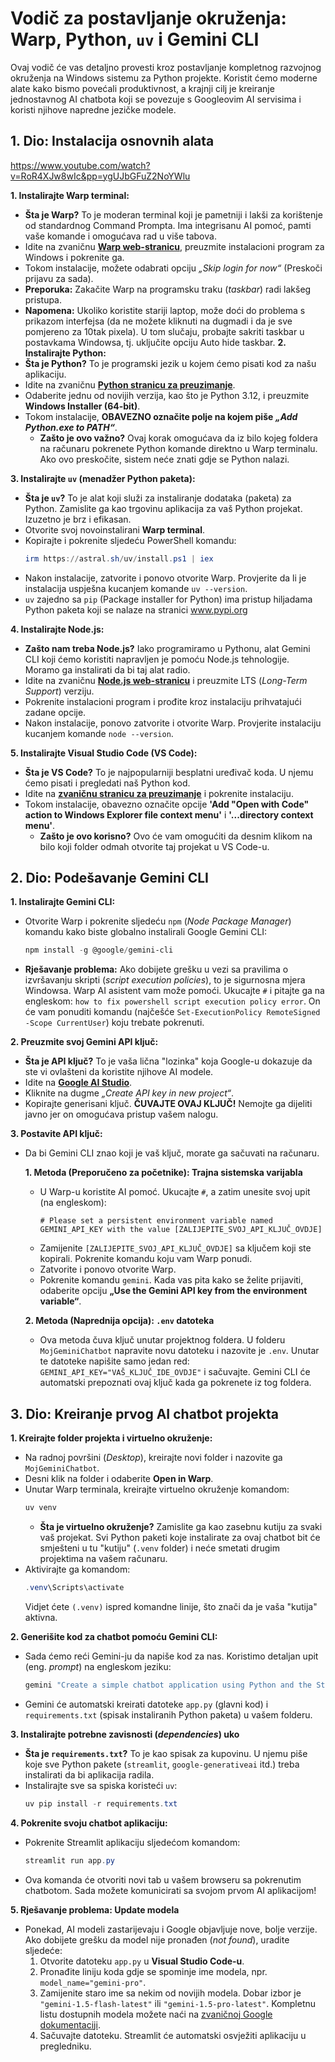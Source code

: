 
# Vodič za postavljanje okruženja: Warp, Python, `uv` i Gemini CLI

Ovaj vodič će vas detaljno provesti kroz postavljanje kompletnog razvojnog okruženja na Windows sistemu za Python projekte. Koristit ćemo moderne alate kako bismo povećali produktivnost, a krajnji cilj je kreiranje jednostavnog AI chatbota koji se povezuje s Googleovim AI servisima i koristi njihove napredne jezičke modele.

## 1. Dio: Instalacija osnovnih alata

https://www.youtube.com/watch?v=RoR4XJw8wIc&pp=ygUJbGFuZ2NoYWlu

**1. Instalirajte Warp terminal:**
*   **Šta je Warp?** To je moderan terminal koji je pametniji i lakši za korištenje od standardnog Command Prompta. Ima integrisanu AI pomoć, pamti vaše komande i omogućava rad u više tabova.
*   Idite na zvaničnu [**Warp web-stranicu**](https://www.warp.dev/), preuzmite instalacioni program za Windows i pokrenite ga.
*   Tokom instalacije, možete odabrati opciju *„Skip login for now“* (Preskoči prijavu za sada).
*   **Preporuka:** Zakačite Warp na programsku traku (*taskbar*) radi lakšeg pristupa.
*   **Napomena:** Ukoliko koristite stariji laptop, može doći do problema s prikazom interfejsa (da ne možete kliknuti na dugmadi i da je sve pomjereno za 10tak pixela). U tom slučaju, probajte sakriti taskbar u postavkama Windowsa, tj. uključite opciju Auto hide taskbar.
**2. Instalirajte Python:**
*   **Šta je Python?** To je programski jezik u kojem ćemo pisati kod za našu aplikaciju.
*   Idite na zvaničnu [**Python stranicu za preuzimanje**](https://www.python.org/downloads/).
*   Odaberite jednu od novijih verzija, kao što je Python 3.12, i preuzmite **Windows Installer (64-bit)**.
*   Tokom instalacije, **OBAVEZNO označite polje na kojem piše *„Add Python.exe to PATH“***.
    *   **Zašto je ovo važno?** Ovaj korak omogućava da iz bilo kojeg foldera na računaru pokrenete Python komande direktno u Warp terminalu. Ako ovo preskočite, sistem neće znati gdje se Python nalazi.

**3. Instalirajte `uv` (menadžer Python paketa):**
*   **Šta je `uv`?** To je alat koji služi za instaliranje dodataka (paketa) za Python. Zamislite ga kao trgovinu aplikacija za vaš Python projekat. Izuzetno je brz i efikasan.
*   Otvorite svoj novoinstalirani **Warp terminal**.
*   Kopirajte i pokrenite sljedeću PowerShell komandu:
    ```powershell
    irm https://astral.sh/uv/install.ps1 | iex
    ```
*   Nakon instalacije, zatvorite i ponovo otvorite Warp. Provjerite da li je instalacija uspješna kucanjem komande `uv --version`.
*   `uv` zajedno sa `pip` (Package installer for Python) ima pristup hiljadama Python paketa koji se nalaze na stranici www.pypi.org

**4. Instalirajte Node.js:**
*   **Zašto nam treba Node.js?** Iako programiramo u Pythonu, alat Gemini CLI koji ćemo koristiti napravljen je pomoću Node.js tehnologije. Moramo ga instalirati da bi taj alat radio.
*   Idite na zvaničnu [**Node.js web-stranicu**](https://nodejs.org/) i preuzmite LTS (*Long-Term Support*) verziju.
*   Pokrenite instalacioni program i prođite kroz instalaciju prihvatajući zadane opcije.
*   Nakon instalacije, ponovo zatvorite i otvorite Warp. Provjerite instalaciju kucanjem komande `node --version`.

**5. Instalirajte Visual Studio Code (VS Code):**
*   **Šta je VS Code?** To je najpopularniji besplatni uređivač koda. U njemu ćemo pisati i pregledati naš Python kod.
*   Idite na [**zvaničnu stranicu za preuzimanje**](https://code.visualstudio.com/download) i pokrenite instalaciju.
*   Tokom instalacije, obavezno označite opcije **'Add "Open with Code" action to Windows Explorer file context menu'** i **'...directory context menu'**.
    *   **Zašto je ovo korisno?** Ovo će vam omogućiti da desnim klikom na bilo koji folder odmah otvorite taj projekat u VS Code-u.

## 2. Dio: Podešavanje Gemini CLI

**1. Instalirajte Gemini CLI:**
*   Otvorite Warp i pokrenite sljedeću `npm` (*Node Package Manager*) komandu kako biste globalno instalirali Google Gemini CLI:
    ```powershell
    npm install -g @google/gemini-cli
    ```
*   **Rješavanje problema:** Ako dobijete grešku u vezi sa pravilima o izvršavanju skripti (*script execution policies*), to je sigurnosna mjera Windowsa. Warp AI asistent vam može pomoći. Ukucajte `#` i pitajte ga na engleskom: `how to fix powershell script execution policy error`. On će vam ponuditi komandu (najčešće `Set-ExecutionPolicy RemoteSigned -Scope CurrentUser`) koju trebate pokrenuti.

**2. Preuzmite svoj Gemini API ključ:**
*   **Šta je API ključ?** To je vaša lična "lozinka" koja Google-u dokazuje da ste vi ovlašteni da koristite njihove AI modele.
*   Idite na [**Google AI Studio**](https://aistudio.google.com/app/apikey).
*   Kliknite na dugme *„Create API key in new project“*.
*   Kopirajte generisani ključ. **ČUVAJTE OVAJ KLJUČ!** Nemojte ga dijeliti javno jer on omogućava pristup vašem nalogu.

**3. Postavite API ključ:**
*   Da bi Gemini CLI znao koji je vaš ključ, morate ga sačuvati na računaru.

    **1. Metoda (Preporučeno za početnike): Trajna sistemska varijabla**
    *   U Warp-u koristite AI pomoć. Ukucajte `#`, a zatim unesite svoj upit (na engleskom):
        ```
        # Please set a persistent environment variable named GEMINI_API_KEY with the value [ZALIJEPITE_SVOJ_API_KLJUČ_OVDJE]
        ```
    *   Zamijenite `[ZALIJEPITE_SVOJ_API_KLJUČ_OVDJE]` sa ključem koji ste kopirali. Pokrenite komandu koju vam Warp ponudi.
    *   Zatvorite i ponovo otvorite Warp.
    *   Pokrenite komandu `gemini`. Kada vas pita kako se želite prijaviti, odaberite opciju **„Use the Gemini API key from the environment variable“**.

    **2. Metoda (Naprednija opcija): `.env` datoteka**
    *   Ova metoda čuva ključ unutar projektnog foldera. U folderu `MojGeminiChatbot` napravite novu datoteku i nazovite je `.env`. Unutar te datoteke napišite samo jedan red: `GEMINI_API_KEY="VAŠ_KLJUČ_IDE_OVDJE"` i sačuvajte. Gemini CLI će automatski prepoznati ovaj ključ kada ga pokrenete iz tog foldera.

## 3. Dio: Kreiranje prvog AI chatbot projekta

**1. Kreirajte folder projekta i virtuelno okruženje:**
*   Na radnoj površini (*Desktop*), kreirajte novi folder i nazovite ga `MojGeminiChatbot`.
*   Desni klik na folder i odaberite **Open in Warp**.
*   Unutar Warp terminala, kreirajte virtuelno okruženje komandom:
    ```powershell
    uv venv
    ```
    *   **Šta je virtuelno okruženje?** Zamislite ga kao zasebnu kutiju za svaki vaš projekat. Svi Python paketi koje instalirate za ovaj chatbot bit će smješteni u tu "kutiju" (`.venv` folder) i neće smetati drugim projektima na vašem računaru.
*   Aktivirajte ga komandom:
    ```powershell
    .venv\Scripts\activate
    ```
    Vidjet ćete `(.venv)` ispred komandne linije, što znači da je vaša "kutija" aktivna.

**2. Generišite kod za chatbot pomoću Gemini CLI:**
*   Sada ćemo reći Gemini-ju da napiše kod za nas. Koristimo detaljan upit (eng. *prompt*) na engleskom jeziku:
    ```powershell
    gemini "Create a simple chatbot application using Python and the Streamlit library. The application should have a user input field and display the conversation history. Use the 'gemini-1.5-flash-latest' model for the chat logic. Generate two files: 'app.py' for the application code and 'requirements.txt' listing the necessary packages (like streamlit and google-generativeai)."
    ```
*   Gemini će automatski kreirati datoteke `app.py` (glavni kod) i `requirements.txt` (spisak instaliranih Python paketa) u vašem folderu.

**3. Instalirajte potrebne zavisnosti (*dependencies*) uko**
*   **Šta je `requirements.txt`?** To je kao spisak za kupovinu. U njemu piše koje sve Python pakete (`streamlit`, `google-generativeai` itd.) treba instalirati da bi aplikacija radila.
*   Instalirajte sve sa spiska koristeći `uv`:
    ```powershell
    uv pip install -r requirements.txt
    ```

**4. Pokrenite svoju chatbot aplikaciju:**
*   Pokrenite Streamlit aplikaciju sljedećom komandom:
    ```powershell
    streamlit run app.py
    ```
*   Ova komanda će otvoriti novi tab u vašem browseru sa pokrenutim chatbotom. Sada možete komunicirati sa svojom prvom AI aplikacijom!

**5. Rješavanje problema: Update modela**
*   Ponekad, AI modeli zastarijevaju i Google objavljuje nove, bolje verzije. Ako dobijete grešku da model nije pronađen (*not found*), uradite sljedeće:
    1.  Otvorite datoteku `app.py` u **Visual Studio Code-u**.
    2.  Pronađite liniju koda gdje se spominje ime modela, npr. `model_name="gemini-pro"`.
    3.  Zamijenite staro ime sa nekim od novijih modela. Dobar izbor je `"gemini-1.5-flash-latest"` ili `"gemini-1.5-pro-latest"`. Kompletnu listu dostupnih modela možete naći na [zvaničnoj Google dokumentaciji](https://ai.google.dev/models/gemini).
    4.  Sačuvajte datoteku. Streamlit će automatski osvježiti aplikaciju u pregledniku.